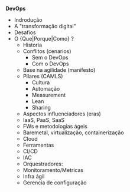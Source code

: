 __DevOps__

+ Indrodução
+ A "transformação digital"
+ Desafios
+ O {Que|Porque|Como} ?
  - Historia
  - Conflitos (cenarios)
    *  Sem o DevOps
    *  Com o DevOps
  - Base na agilidade (manifesto)
  - Pilares (CAMLS)
    *  Cultura
    *  Automação
    *  Measurement
    *  Lean
    *  Sharing
   - Aspectos influenciadores (eras)
    * IaaS, PaaS, SaaS
    * FWs e metodologias ágeis
    * Baremetal, virtualização, containerização
    * Cloud
   - Ferramentas
    * CI/CD
    * IAC
    * Orquestradores:
    * Monitoramento/Metricas
    * Infra ágil
    * Gerencia de configuração

